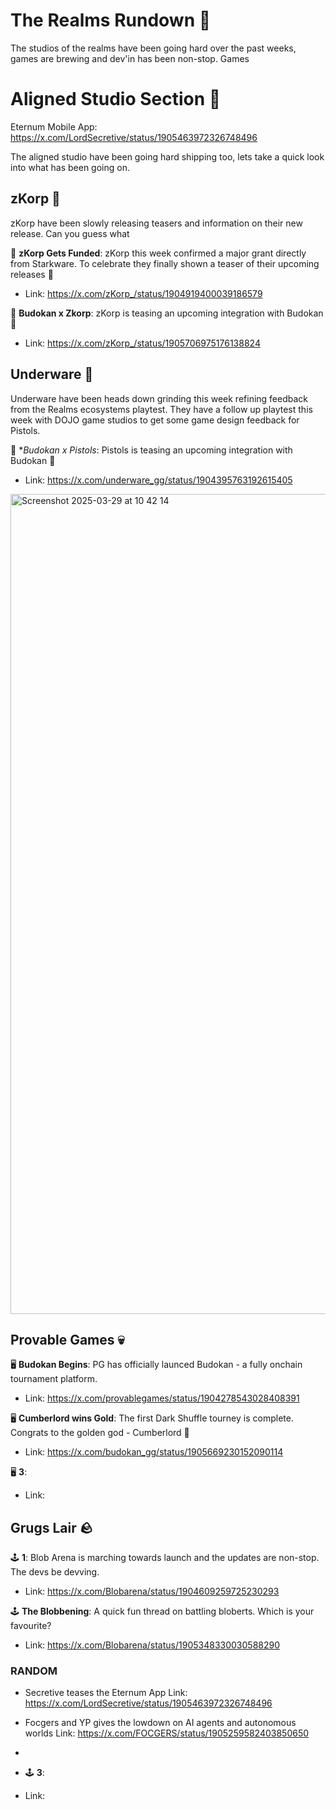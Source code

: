 # The Realms Rundown 🏃 
The studios of the realms have been going hard over the past weeks, games are brewing and dev'in has been non-stop. Games 
# Aligned Studio Section :straight_ruler: 

Eternum Mobile App: https://x.com/LordSecretive/status/1905463972326748496


The aligned studio have been going hard shipping too, lets take a quick look into what has been going on.
## zKorp 🤖 
zKorp have been slowly releasing teasers and information on their new release. Can you guess what 

🧠 **zKorp Gets Funded**: zKorp this week confirmed a major grant directly from Starkware. To celebrate they finally shown a teaser of their upcoming releases 👀
- Link: https://x.com/zKorp_/status/1904919400039186579

🧠 **Budokan x Zkorp**: zKorp is teasing an upcoming integration with Budokan 👀
- Link: https://x.com/zKorp_/status/1905706975176138824

## Underware 🦑 
Underware have been heads down grinding this week refining feedback from the Realms ecosystems playtest. They have a follow up playtest this week with DOJO game studios to get some game design feedback for Pistols.

🔫 **Budokan x Pistols*: Pistols is teasing an upcoming integration with Budokan 👀
- Link: https://x.com/underware_gg/status/1904395763192615405

<img width="1312" alt="Screenshot 2025-03-29 at 10 42 14" src="https://github.com/user-attachments/assets/84ce6fae-0993-4845-9df3-03afd2d11362" />


## Provable Games 💀

🖥️ **Budokan Begins**: PG has officially launced Budokan - a fully onchain tournament platform.
- Link: https://x.com/provablegames/status/1904278543028408391

🖥️ **Cumberlord wins Gold**: The first Dark Shuffle tourney is complete. Congrats to the golden god - Cumberlord 🙇
- Link: https://x.com/budokan_gg/status/1905669230152090114

🖥️ **3**:
- Link: 

## Grugs Lair 🪨

🕹️ **1**: Blob Arena is marching towards launch and the updates are non-stop. The devs be devving.
- Link: https://x.com/Blobarena/status/1904609259725230293

🕹️ **The Blobbening**: A quick fun thread on battling bloberts. Which is your favourite?
- Link: https://x.com/Blobarena/status/1905348330030588290



### RANDOM
- Secretive teases the Eternum App
Link: https://x.com/LordSecretive/status/1905463972326748496

- Focgers and YP gives the lowdown on AI agents and autonomous worlds
Link: https://x.com/FOCGERS/status/1905259582403850650

- 

- 🕹️ **3**:
- Link: 

